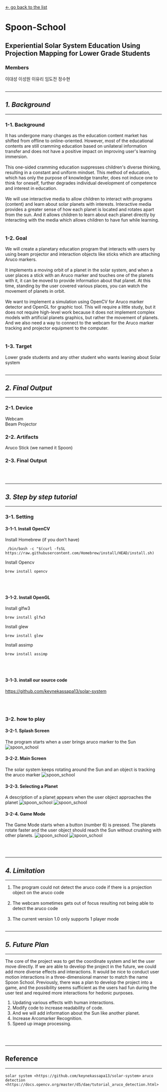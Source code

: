 [← go back to the list](../../HCI.md)

# Spoon-School

## Experiential Solar System Education Using Projection Mapping for Lower Grade Students </br>
### Members
이대성 이성원 이유리 임도전 정수현
</br></br>
***
## *1. Background*
***
### 1-1. Background
It has undergone many changes as the education content market has shifted from offline to online-oriented. However, most of the educational contents are still cramming education based on unilateral information transfer and does not have a positive impact on improving user's learning immersion. </br>
</br>
This one-sided cramming education suppresses children's diverse thinking, resulting in a constant and uniform mindset. This method of education, which has only the purpose of knowledge transfer, does not induce one to think for oneself, further degrades individual development of competence and interest in education.</br>
</br>
We will use interactive media to allow children to interact with programs (content) and learn about solar planets with interests. Interactive media provides a greater sense of how each planet is located and rotates apart from the sun. And it allows children to learn about each planet directly by interacting with the media which allows children to have fun while learning. </br>
</br>
### 1-2. Goal</br>

We will create a planetary education program that interacts with users by using beam projector and interaction objects like sticks which are attaching Aruco markers. </br>
</br>
It implements a moving orbit of a planet in the solar system, and when a user places a stick with an Aruco marker and touches one of the planets with it, it can be moved to provide information about that planet. At this time, standing by the user covered various places, you can watch the movement of planets in orbit.</br>
</br>
We want to implement a simulation using OpenCV for Aruco marker detector and OpenGL for graphic tool. This will require a little study, but it does not require high-level work because it does not implement complex models with artificial planets graphics, but rather the movement of planets. And we also need a way to connect to the webcam for the Aruco marker tracking and projector equipment to the computer.</br>
</br>
### 1-3. Target</br>
Lower grade students and any other student who wants leaning about Solar system 
</br></br>
***
## *2. Final Output*
***
### 2-1. Device
Webcam </br>
Beam Projector

### 2-2. Artifacts
Aruco Stick (we named it Spoon)

### 2-3. Final Output

</br></br>
***
## *3. Step by step tutorial*
***
### 3-1. Setting
#### 3-1-1. Install OpenCV
Install Homebrew (if you don’t have)
```
 /bin/bash -c "$(curl -fsSL https://raw.githubusercontent.com/Homebrew/install/HEAD/install.sh)
```

Install Opencv
```
brew install opencv
```

</br></br>
#### 3-1-2. Install OpenGL
Install glfw3
```
brew install glfw3
```
Install glew
```
brew install glew
```
Install assimp
```
brew install assimp
```
</br></br>
#### 3-1-3. install our source code
https://github.com/keynekassapa13/solar-system

</br></br>
### 3-2. how to play
#### 3-2-1. Splash Screen
The program starts when a user brings aruco marker to the Sun
![spoon_school](/img/splashScreen.png)

#### 3-2-2. Main Screen
The solar system keeps rotating around the Sun and an object is tracking the aruco marker
![spoon_school](/img/mainScreen.png)

#### 3-2-3. Selecting a Planet
A description of a planet appears when the user object approaches the planet
![spoon_school](/img/descriptionScreen1.png)
![spoon_school](/img/descriptionScreen2.png)

#### 3-2-4. Game Mode
The Game Mode starts when a button (number 6) is pressed. The planets rotate faster and the user object should reach the Sun without crushing with other planets.
![spoon_school](/img/gameModeLost.png)
![spoon_school](/img/gameModeWin.png)


</br></br>
***
## *4. Limitation*
***
1. The program could not detect the aruco code if there is a projection object on the aruco code
</br></br>
2. The webcam sometimes gets out of focus resulting not being able to detect the aruco code
</br></br>
3. The current version 1.0 only supports 1 player mode
</br></br>

***
## *5. Future Plan*
***
The core of the project was to get the coordinate system and let the user move directly. If we are able to develop the project in the future, we could add more diverse effects and interactions. It would be nice to conduct user motion interactions in a three-dimensional manner to match the name Spoon School. Previously, there was a plan to develop the project into a game, and the possibility seems sufficient as the users had fun during the user test and required more interactions for hedonic purposes.

1. Updating various effects with human interactions. 
2. Modify code to increase readability of code.
3. And we will add information about the Sun like another planet.  
4. Increase Arcomarker Recognition.
5. Speed up image processing. 

</br></br>
***
## Reference
***
```solar system <https://github.com/keynekassapa13/solar-system>```
```aruco detection <https://docs.opencv.org/master/d5/dae/tutorial_aruco_detection.html>```



